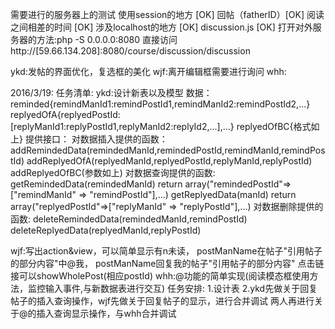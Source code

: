 需要进行的服务器上的测试
    使用session的地方 [OK]
        回帖（fatherID）[OK]
        阅读之间相差的时间 [OK]
    涉及localhost的地方 [OK]
        discussion.js [OK]
打开对外服务器的方法:php -S 0.0.0.0:8080 直接访问http://[59.66.134.208]:8080/course/discussion/discussion

ykd:发帖的界面优化，复选框的美化
wjf:离开编辑框需要进行询问
whh:


2016/3/19:
任务清单:
ykd:设计新表以及模型
    数据：  reminded{remindManId1:remindPostId1,remindManId2:remindPostId2,...}
            replyedOfA{replyedPostId:[replyManId1:replyPostId1,replyManId2:replyId2,...],...}
            replyedOfBC{格式如上}
    提供接口：
        对数据插入提供的函数：addRemindedData(remindedManId,remindedPostId,remindManId,remindPostId)
                              addReplyedOfA(replyedManId,replyedPostId,replyManId,replyPostId)
                              addReplyedOfBC(参数如上)
        对数据查询提供的函数: getRemindedData(remindedManId) return array("remindedPostId"=>["remindManId" => "remindPostId"],...)
                              getReplyedData(manId) return array("replyedPostId"=>["replyManId" => "replyPostId"],...)
        对数据删除提供的函数: deleteRemindedData(remindedManId,remindPostId)
                              deleteReplyedData(replyedManId,replyPostId)

wjf:写出action&view，可以简单显示有n未读，
                    postManName在帖子"引用帖子的部分内容"中@我，
                    postManName回复我的帖子"引用帖子的部分内容"
        点击链接可以showWholePost(相应postId)
whh:@功能的简单实现(阅读模态框使用方法，监控输入事件,与新数据表进行交互)
任务安排:
1.设计表
2.ykd先做关于回复帖子的插入查询操作，wjf先做关于回复帖子的显示，进行合并调试
  两人再进行关于@的插入查询显示操作，与whh合并调试